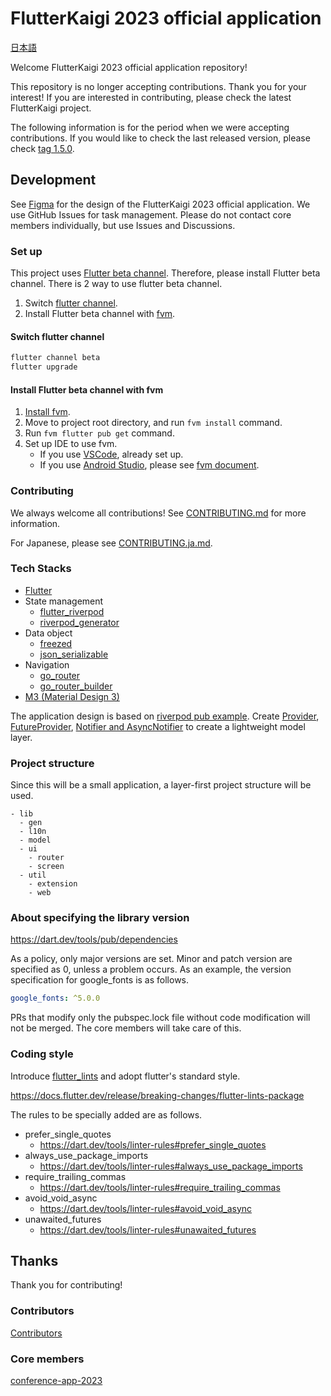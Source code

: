 # FlutterKaigi 2023 official application

[日本語](./README.ja.md)

Welcome FlutterKaigi 2023 official application repository!

This repository is no longer accepting contributions. Thank you for your interest!
If you are interested in contributing, please check the latest FlutterKaigi project.

The following information is for the period when we were accepting contributions. If you would like to check the last released version, please check [tag 1.5.0](https://github.com/FlutterKaigi/conference-app-2023/tree/1.5.0).

## Development

See [Figma](https://www.figma.com/file/x71sECvdnsw8RTfKG0E4fB/FlutterKaigi-2023-App?type=design&node-id=11%3A1833&t=Dpxy1yUZMefElIjg-1) for the design of the FlutterKaigi 2023 official application.
We use GitHub Issues for task management. Please do not contact core members individually, but use Issues and Discussions.

### Set up

This project uses [Flutter beta channel](https://github.com/flutter/flutter/wiki/Roadmap#releases).
Therefore, please install Flutter beta channel. There is 2 way to use flutter beta channel.

1. Switch [flutter channel](https://docs.flutter.dev/release/upgrade#switching-flutter-channels).
2. Install Flutter beta channel with [fvm](https://fvm.app/).

#### Switch flutter channel

```bash
flutter channel beta
flutter upgrade
```

#### Install Flutter beta channel with fvm

1. [Install fvm](https://fvm.app/docs/getting_started/installation).
2. Move to project root directory, and run `fvm install` command.
3. Run `fvm flutter pub get` command.
4. Set up IDE to use fvm.
   - If you use [VSCode](https://code.visualstudio.com/), already set up.
   - If you use [Android Studio](https://developer.android.com/studio), please see [fvm document](https://fvm.app/docs/getting_started/configuration/#android-studio).

### Contributing

We always welcome all contributions! See [CONTRIBUTING.md](./CONTRIBUTING.md) for more information.

For Japanese, please see [CONTRIBUTING.ja.md](./CONTRIBUTING.ja.md).

### Tech Stacks

- [Flutter](https://flutter.dev/)
- State management
  - [flutter_riverpod](https://pub.dev/packages/flutter_riverpod)
  - [riverpod_generator](https://pub.dev/packages/riverpod_generator)
- Data object
  - [freezed](https://pub.dev/packages/freezed)
  - [json_serializable](https://pub.dev/packages/json_serializable)
- Navigation
  - [go_router](https://pub.dev/packages/go_router)
  - [go_router_builder](https://pub.dev/packages/go_router_builder)
- [M3 (Material Design 3)](https://m3.material.io/)

The application design is based on [riverpod pub example](https://github.com/rrousselGit/riverpod/tree/riverpod-v2.3.2/examples/pub).
Create [Provider](https://docs-v2.riverpod.dev/docs/providers/provider), [FutureProvider](https://docs-v2.riverpod.dev/docs/providers/future_provider), [Notifier and AsyncNotifier](https://docs-v2.riverpod.dev/docs/providers/notifier_provider) to create a lightweight model layer. 

### Project structure

Since this will be a small application, a layer-first project structure will be used.

```
- lib
  - gen
  - l10n
  - model
  - ui
    - router
    - screen
  - util
    - extension
    - web
```

### About specifying the library version

https://dart.dev/tools/pub/dependencies

As a policy, only major versions are set. Minor and patch version are specified as 0, unless a problem occurs.
As an example, the version specification for google_fonts is as follows.

```yaml
google_fonts: ^5.0.0
```

PRs that modify only the pubspec.lock file without code modification will not be merged. The core members will take care of this.

### Coding style

Introduce [flutter_lints](https://pub.dev/packages/flutter_lints) and adopt flutter's standard style.

https://docs.flutter.dev/release/breaking-changes/flutter-lints-package

The rules to be specially added are as follows.

* prefer_single_quotes
  * https://dart.dev/tools/linter-rules#prefer_single_quotes
* always_use_package_imports
  * https://dart.dev/tools/linter-rules#always_use_package_imports
* require_trailing_commas
  * https://dart.dev/tools/linter-rules#require_trailing_commas
* avoid_void_async
  * https://dart.dev/tools/linter-rules#avoid_void_async
* unawaited_futures
  * https://dart.dev/tools/linter-rules#unawaited_futures

## Thanks

Thank you for contributing!

### Contributors

[Contributors](https://github.com/FlutterKaigi/conference-app-2023/graphs/contributors)

### Core members

[conference-app-2023](https://github.com/orgs/FlutterKaigi/teams/conference-app-2023)
